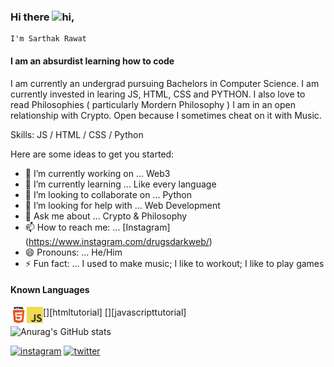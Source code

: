 ### Hi there <img src="https://user-images.githubusercontent.com/1303154/88677602-1635ba80-d120-11ea-84d8-d263ba5fc3c0.gif" width="28px" height="28px" alt="hi">, 
    I'm Sarthak Rawat
#### I am an absurdist learning how to code
I am currently an undergrad pursuing Bachelors in Computer Science.
I am currently invested in learing JS, HTML, CSS and PYTHON. 
I also love to read Philosophies ( particularly Mordern Philosophy )
I am in an open relationship with Crypto. Open because I sometimes cheat on it with Music.

Skills:  JS / HTML / CSS / Python


Here are some ideas to get you started:

- 🔭 I’m currently working on ... Web3
- 🌱 I’m currently learning ... Like every language
- 👯 I’m looking to collaborate on ... Python
- 🤔 I’m looking for help with ... Web Development
- 💬 Ask me about ... Crypto & Philosophy
- 📫 How to reach me: ... [Instagram] (https://www.instagram.com/drugsdarkweb/)
- 😄 Pronouns: ... He/Him
- ⚡ Fun fact: ... I used to make music; I like to workout; I like to play games

#### Known Languages 

[<img align="left" alt="HTML5" width="26px" src="https://raw.githubusercontent.com/github/explore/80688e429a7d4ef2fca1e82350fe8e3517d3494d/topics/html/html.png" />][htmltutorial] [<img align="left" alt="JavaScript" width="26px" src="https://raw.githubusercontent.com/github/explore/80688e429a7d4ef2fca1e82350fe8e3517d3494d/topics/javascript/javascript.png" />][javascripttutorial]


![Anurag's GitHub stats](https://github-readme-stats.vercel.app/api?username=Sarthak-69&show_icons=true&theme=radical)


[<img src='https://cdn.jsdelivr.net/npm/simple-icons@3.0.1/icons/instagram.svg' alt='instagram' height='40'>](https://www.instagram.com/man_of_namek/) 
[<img src='https://cdn.jsdelivr.net/npm/simple-icons@3.0.1/icons/twitter.svg' alt='twitter' height='40'>](https://twitter.com/sarthakrawatbiz)  

